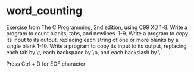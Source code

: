 # word_counting
Exercise from The C Programming, 2nd edition, using C99 XD
1-8. Write a program to count blanks, tabs, and newlines.
1-9. Write a program to copy its input to its output,
     replacing each string of one or more blanks by a
     single blank
1-10. Write a program to copy its input to its output,
      replacing each tab by \t, each backspace by \b, and
      each backslash by \\.

Press Ctrl + D for EOF character
